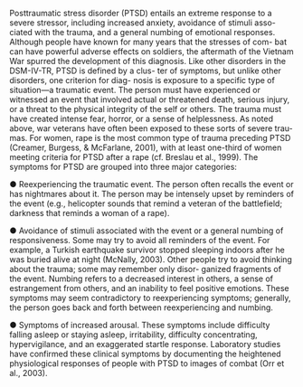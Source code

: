 Posttraumatic stress disorder (PTSD) entails an extreme response to a severe
stressor, including increased anxiety, avoidance of stimuli asso- ciated with
the trauma, and a general numbing of emotional responses.  Although people have
known for many years that the stresses of com- bat can have powerful adverse
effects on soldiers, the aftermath of the Vietnam War spurred the development
of this diagnosis.  Like other disorders in the DSM-IV-TR, PTSD is defined
by a clus- ter of symptoms, but unlike other disorders, one criterion for
diag- nosis is exposure to a specific type of situation—a traumatic event.
The person must have experienced or witnessed an event that involved actual
or threatened death, serious injury, or a threat to the physical integrity
of the self or others. The trauma must have created intense fear, horror,
or a sense of helplessness. As noted above, war veterans have often been
exposed to these sorts of severe trau- mas. For women, rape is the most common
type of trauma preceding PTSD (Creamer, Burgess, & McFarlane, 2001), with at
least one-third of women meeting criteria for PTSD after a rape (cf. Breslau
et al., 1999).  The symptoms for PTSD are grouped into three major categories:

● Reexperiencing the traumatic event. The person often recalls the event
or has nightmares about it. The person may be intensely upset by reminders of
the event (e.g., helicopter sounds that remind a veteran of the battlefield;
darkness that reminds a woman of a rape).

● Avoidance of stimuli associated with the event or a general numbing
of responsiveness.  Some may try to avoid all reminders of the event. For
example, a Turkish earthquake survivor stopped sleeping indoors after
he was buried alive at night (McNally, 2003).  Other people try to avoid
thinking about the trauma; some may remember only disor- ganized fragments
of the event. Numbing refers to a decreased interest in others, a sense of
estrangement from others, and an inability to feel positive emotions. These
symptoms may seem contradictory to reexperiencing symptoms; generally,
the person goes back and forth between reexperiencing and numbing.

● Symptoms of increased arousal. These symptoms include difficulty
falling asleep or staying asleep, irritability, difficulty concentrating,
hypervigilance, and an exaggerated startle response.  Laboratory studies have
confirmed these clinical symptoms by documenting the heightened physiological
responses of people with PTSD to images of combat (Orr et al., 2003).
